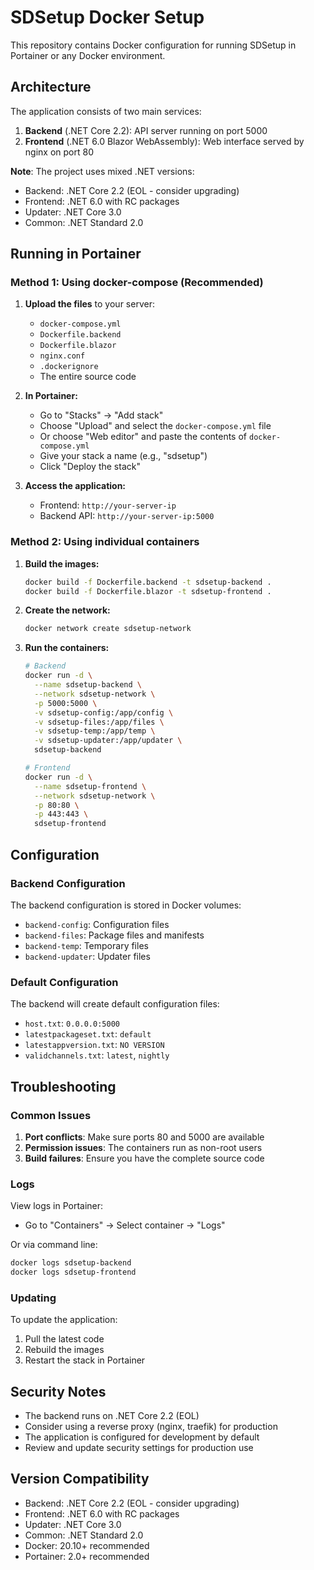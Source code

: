 # SDSetup Docker Setup

This repository contains Docker configuration for running SDSetup in Portainer or any Docker environment.

## Architecture

The application consists of two main services:

1. **Backend** (.NET Core 2.2): API server running on port 5000
2. **Frontend** (.NET 6.0 Blazor WebAssembly): Web interface served by nginx on port 80

**Note**: The project uses mixed .NET versions:
- Backend: .NET Core 2.2 (EOL - consider upgrading)
- Frontend: .NET 6.0 with RC packages
- Updater: .NET Core 3.0
- Common: .NET Standard 2.0

## Running in Portainer

### Method 1: Using docker-compose (Recommended)

1. **Upload the files** to your server:
   - `docker-compose.yml`
   - `Dockerfile.backend`
   - `Dockerfile.blazor`
   - `nginx.conf`
   - `.dockerignore`
   - The entire source code

2. **In Portainer:**
   - Go to "Stacks" → "Add stack"
   - Choose "Upload" and select the `docker-compose.yml` file
   - Or choose "Web editor" and paste the contents of `docker-compose.yml`
   - Give your stack a name (e.g., "sdsetup")
   - Click "Deploy the stack"

3. **Access the application:**
   - Frontend: `http://your-server-ip`
   - Backend API: `http://your-server-ip:5000`

### Method 2: Using individual containers

1. **Build the images:**
   ```bash
   docker build -f Dockerfile.backend -t sdsetup-backend .
   docker build -f Dockerfile.blazor -t sdsetup-frontend .
   ```

2. **Create the network:**
   ```bash
   docker network create sdsetup-network
   ```

3. **Run the containers:**
   ```bash
   # Backend
   docker run -d \
     --name sdsetup-backend \
     --network sdsetup-network \
     -p 5000:5000 \
     -v sdsetup-config:/app/config \
     -v sdsetup-files:/app/files \
     -v sdsetup-temp:/app/temp \
     -v sdsetup-updater:/app/updater \
     sdsetup-backend

   # Frontend
   docker run -d \
     --name sdsetup-frontend \
     --network sdsetup-network \
     -p 80:80 \
     -p 443:443 \
     sdsetup-frontend
   ```

## Configuration

### Backend Configuration

The backend configuration is stored in Docker volumes:
- `backend-config`: Configuration files
- `backend-files`: Package files and manifests
- `backend-temp`: Temporary files
- `backend-updater`: Updater files

### Default Configuration

The backend will create default configuration files:
- `host.txt`: `0.0.0.0:5000`
- `latestpackageset.txt`: `default`
- `latestappversion.txt`: `NO VERSION`
- `validchannels.txt`: `latest`, `nightly`

## Troubleshooting

### Common Issues

1. **Port conflicts**: Make sure ports 80 and 5000 are available
2. **Permission issues**: The containers run as non-root users
3. **Build failures**: Ensure you have the complete source code

### Logs

View logs in Portainer:
- Go to "Containers" → Select container → "Logs"

Or via command line:
```bash
docker logs sdsetup-backend
docker logs sdsetup-frontend
```

### Updating

To update the application:
1. Pull the latest code
2. Rebuild the images
3. Restart the stack in Portainer

## Security Notes

- The backend runs on .NET Core 2.2 (EOL)
- Consider using a reverse proxy (nginx, traefik) for production
- The application is configured for development by default
- Review and update security settings for production use

## Version Compatibility

- Backend: .NET Core 2.2 (EOL - consider upgrading)
- Frontend: .NET 6.0 with RC packages
- Updater: .NET Core 3.0
- Common: .NET Standard 2.0
- Docker: 20.10+ recommended
- Portainer: 2.0+ recommended 